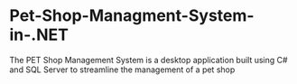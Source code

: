 # Pet-Shop-Managment-System-in-.NET
The PET Shop Management System is a desktop application built using C# and SQL Server to streamline the management of a pet shop
